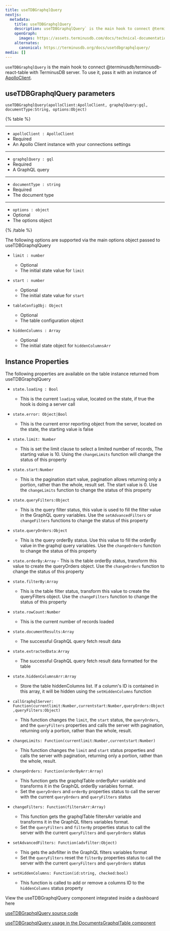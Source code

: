 ```yaml
---
title: useTDBGraphqlQuery
nextjs:
  metadata:
    title: useTDBGraphqlQuery
    description: useTDBGraphqlQuery` is the main hook to connect @terminusdb/terminusdb-react-table with TerminusDB server
    openGraph:
      images: https://assets.terminusdb.com/docs/technical-documentation-terminuscms-og.png
    alternates:
      canonical: https://terminusdb.org/docs/usetdbgraphqlquery/
media: []
---
```


`useTDBGraphqlQuery` is the main hook to connect @terminusdb/terminusdb-react-table with TerminusDB server. To use it, pass it with an instance of [ApolloClient](https://www.apollographql.com/docs/react/).

## useTDBGraphqlQuery parameters

`useTDBGraphqlQuery(apolloClient:ApolloClient, graphqlQuery:gql, documentType:String, options:Object)`

{% table %}

---

- `apolloClient : ApolloClient`
- Required
- An Apollo Client instance with your connections settings

---

- `graphqlQuery : gql`
- Required
- A GraphQL query

---

- `documentType : string`
- Required
- The document type

---

- `options : object`
- Optional
- The options object

{% /table %}

The following options are supported via the main options object passed to useTDBGraphqlQuery

*   `limit : number`
    *   Optional
    *   The initial state value for `limit`

*   `start : number`
    *   Optional
    *   The initial state value for `start`

*   `tableConfigObj: Object`
    *   Optional
    *   The table configuration object

*   `hiddenColumns : Array`
    *   Optional
    *   The initial state object for `hiddenColumnsArr`

## Instance Properties

The following properties are available on the table instance returned from useTDBGraphqlQuery


*   `state.loading : Bool`
    *   This is the current `loading` value, located on the state, if true the hook is doing a server call

*   `state.error: Object|Bool`
    *   This is the current error reporting object from the server, located on the state, the starting value is false

*   `state.limit: Number`
    *   This is set the limit clause to select a limited number of records, The starting value is 10. Using the `changeLimits` function will change the status of this property

*   `state.start:Number`
    *   This is the pagination start value, pagination allows returning only a portion, rather than the whole, result set. The start value is 0. Use the `changeLimits` function to change the status of this property

*   `state.queryFilters:Object`
    *   This is the query filter status, this value is used to fill the filter value in the GraphQL query variables. Use the `setAdvancedFilters` or `changeFilters` functions to change the status of this property

*   `state.queryOrders:Object`
    *   This is the query orderBy status. Use this value to fill the orderBy value in the graphql query variables. Use the `changeOrders` function to change the status of this property

*   `state.orderBy:Array` - This is the table orderBy status, transform this value to create the queryOrders object. Use the `changeOrders` function to change the status of this property
    
*   `state.filterBy:Array`
    *   This is the table filter status, transform this value to create the queryFilters object. Use the `changeFilters` function to change the status of this property

*   `state.rowCount:Number`
    *   This is the current number of records loaded

*   `state.documentResults:Array`
    *   The successful GraphQL query fetch result data

*   `state.extractedData:Array`
    *   The successful GraphQL query fetch result data formatted for the table

*   `state.hiddenColumnsArr:Array`
    *   Store the table hiddenColumns list. If a column's ID is contained in this array, it will be hidden using the `setHiddenColumns` function

*   `callGraphqlServer: Function(currentlimit:Number,currentstart:Number,queryOrders:Object,queryFilters:Object)`
    *   This function changes the `limit`, the `start` status, the `queryOrders`, and the `queryFilters` properties and calls the server with pagination, returning only a portion, rather than the whole, result.

*   `changeLimits: Function(currentlimit:Number,currentstart:Number)`
    *   This function changes the `limit` and `start` status properties and calls the server with pagination, returning only a portion, rather than the whole, result.

*   `changeOrders: Function(orderByArr:Array)`
    *   This function gets the graphqlTable orderByArr variable and transforms it in the GraphQL orderBy variables format.
    *   Set the `queryOrders` and `orderBy` properties status to call the server with the current `queryOrders` and `queryFilters` status

*   `changeFilters: Function(filtersArr:Array)`    
    *   This function gets the graphqlTable filtersArr variable and transforms it in the GraphQL filters variables format.
    *   Set the `queryFilters` and `filterBy` properties status to call the server with the current `queryFilters` and `queryOrders` status

*   `setAdvancedFilters: Function(advfilter:Object)`
    *   This gets the advfilter in the GraphQL filters variables format
    *   Set the `queryFilters` reset the `filterBy` properties status to call the server with the current `queryFilters` and `queryOrders` status

*   `setHiddenColumns: Function(id:string, checked:bool)`
    *   This function is called to add or remove a columns ID to the `hiddenColumns` status property

View the useTDBGraphqlQuery component integrated inside a dashboard here

[useTDBGraphqlQuery source code](https://github.com/terminusdb/terminusdb-dashboard/blob/main/packages/tdb-documents-ui-template/src/hook/useTDBGraphqlQuery.js)

[useTDBGraphqlQuery usage in the DocumentsGraphqlTable component](https://github.com/terminusdb/terminusdb-dashboard/blob/main/packages/tdb-documents-ui-template/src/components/DocumentsGraphqlTable.js)